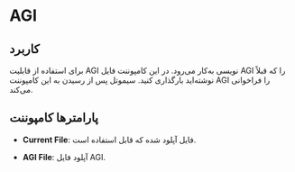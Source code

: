 

# AGI

## کاربرد

برای استفاده از قابلیت AGI نویسی به‌کار می‌رود. در این كامپوننت فایل AGI را كه قبلاً نوشته‌اید بارگذاری کنید. سیموتل پس از رسیدن به این كامپوننت AGI را فراخوانی می‌كند.


## پارامترها کامپوننت

- **Current File**: فایل آپلود شده كه قابل استفاده است.

- **AGI File**: آپلود فایل AGI.
